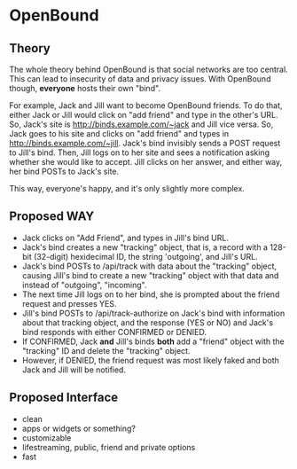   OpenBound
=============

Theory
-------------
The whole theory behind OpenBound is that social networks are too central. This can lead to insecurity of data and privacy issues. With OpenBound though, __everyone__ hosts their own "bind".

For example, Jack and Jill want to become OpenBound friends. To do that, either Jack or Jill would click on "add friend" and type in the other's URL. So, Jack's site is http://binds.example.com/~jack and Jill vice versa. So, Jack goes to his site and clicks on "add friend" and types in http://binds.example.com/~jill. Jack's bind invisibly sends a POST request to Jill's bind. Then, Jill logs on to her site and sees a notification asking whether she would like to accept. Jill clicks on her answer, and either way, her bind POSTs to Jack's site.

This way, everyone's happy, and it's only slightly more complex.

Proposed WAY
-------------
* Jack clicks on "Add Friend", and types in Jill's bind URL.
* Jack's bind creates a new "tracking" object, that is, a record with a 128-bit (32-digit) hexidecimal ID, the string 'outgoing', and Jill's URL.
* Jack's bind POSTs to /api/track with data about the "tracking" object, causing Jill's bind to create a new "tracking" object with that data and instead of "outgoing", "incoming".
* The next time Jill logs on to her bind, she is prompted about the friend request and presses YES.
* Jill's bind POSTs to /api/track-authorize on Jack's bind with information about that tracking object, and the response (YES or NO) and Jack's bind responds with either CONFIRMED or DENIED.
* If CONFIRMED, Jack **and** Jill's binds **both** add a "friend" object with the "tracking" ID and delete the "tracking" object.
* However, if DENIED, the friend request was most likely faked and both Jack and Jill will be notified.

Proposed Interface
--------------------
* clean
* apps or widgets or something?
* customizable
* lifestreaming, public, friend and private options
* fast

